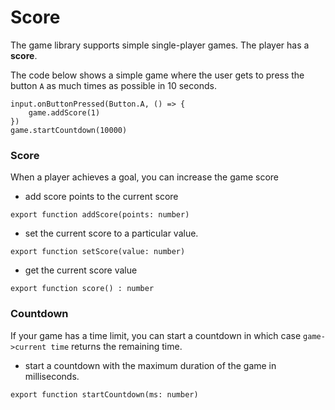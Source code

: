 # Score

The game library supports simple single-player games. The player has a **score**.

The code below shows a simple game where the user gets to press the button ``A`` as much times as possible in 10 seconds.

```blocks
input.onButtonPressed(Button.A, () => {
    game.addScore(1)
})
game.startCountdown(10000)
```

### Score

When a player achieves a goal, you can increase the game score

* add score points to the current score

```
export function addScore(points: number)
```

* set the current score to a particular value.

```
export function setScore(value: number)
```

* get the current score value

```
export function score() : number
```

### Countdown

If your game has a time limit, you can start a countdown in which case `game->current time` returns the remaining time.

* start a countdown with the maximum duration of the game in milliseconds.

```
export function startCountdown(ms: number)
```

